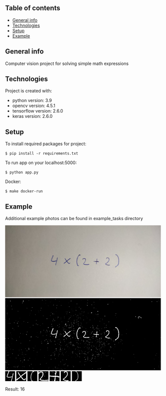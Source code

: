 ## Table of contents
* [General info](#general-info)
* [Technologies](#technologies)
* [Setup](#setup)
* [Example](#example)

## General info
Computer vision project for solving simple math expressions

## Technologies
Project is created with:
* python version: 3.9
* opencv version: 4.5.1
* tensorflow version: 2.6.0
* keras version: 2.6.0

## Setup
To install required packages for project:

```
$ pip install -r requirements.txt
```

To run app on your localhost:5000:

```
$ python app.py
```

Docker:
```
$ make docker-run
```

## Example

Additional example photos can be found in example_tasks directory

![alt text](images/original.jpg)
![alt text](images/thresh.jpg)
![alt text](images/0.jpg) ![alt text](images/1.jpg) ![alt text](images/2.jpg) ![alt text](images/3.jpg) ![alt text](images/4.jpg) ![alt text](images/5.jpg) ![alt text](images/6.jpg)

Result:
16

